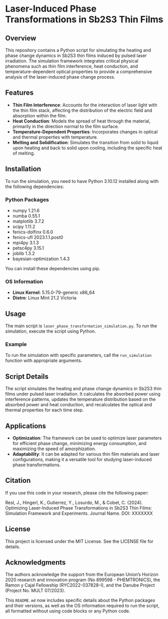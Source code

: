 # Laser-Induced Phase Transformations in Sb2S3 Thin Films

## Overview
This repository contains a Python script for simulating the heating and phase change dynamics in Sb2S3 thin films induced by pulsed laser irradiation. The simulation framework integrates critical physical phenomena such as thin film interference, heat conduction, and temperature-dependent optical properties to provide a comprehensive analysis of the laser-induced phase change process.

## Features
- **Thin Film Interference**: Accounts for the interaction of laser light with the thin film stack, affecting the distribution of the electric field and absorption within the film.
- **Heat Conduction**: Models the spread of heat through the material, primarily in the direction normal to the film surface.
- **Temperature-Dependent Properties**: Incorporates changes in optical and thermal properties with temperature.
- **Melting and Solidification**: Simulates the transition from solid to liquid upon heating and back to solid upon cooling, including the specific heat of melting.

## Installation
To run the simulation, you need to have Python 3.10.12 installed along with the following dependencies:

### Python Packages
- numpy 1.21.6
- numba 0.55.1
- matplotlib 3.7.2
- scipy 1.11.2
- fenics-dolfinx 0.6.0
- fenics-ufl 2023.1.1.post0
- mpi4py 3.1.3
- petsc4py 3.15.1
- joblib 1.3.2
- bayesian-optimization 1.4.3

You can install these dependencies using pip.

### OS Information
- **Linux Kernel**: 5.15.0-79-generic x86_64
- **Distro**: Linux Mint 21.2 Victoria

## Usage
The main script is `laser_phase_transformation_simulation.py`. To run the simulation, execute the script using Python.

### Example
To run the simulation with specific parameters, call the `run_simulation` function with appropriate arguments. 

## Script Details
The script simulates the heating and phase change dynamics in Sb2S3 thin films under pulsed laser irradiation. It calculates the absorbed power using interference patterns, updates the temperature distribution based on the absorbed power and heat conduction, and recalculates the optical and thermal properties for each time step.

## Applications
- **Optimization**: The framework can be used to optimize laser parameters for efficient phase change, minimizing energy consumption, and maximizing the speed of amorphization.
- **Adaptability**: It can be adapted for various thin film materials and laser configurations, making it a versatile tool for studying laser-induced phase transformations.

## Citation
If you use this code in your research, please cite the following paper:

Resl, J., Hingerl, K., Gutierrez, Y., Losurdo, M., & Cobet, C. (2024). Optimizing Laser-Induced Phase Transformations in Sb2S3 Thin Films: Simulation Framework and Experiments. Journal Name. DOI: XXXXXXX

## License
This project is licensed under the MIT License. See the LICENSE file for details.

## Acknowledgments
The authors acknowledge the support from the European Union’s Horizon 2020 research and innovation program (No 899598 - PHEMTRONICS), the Ramon y Cajal Fellowship (RYC2022-037828-I), and the Danube Project (Project No. MULT 07/2023).

This `README.md` now includes specific details about the Python packages and their versions, as well as the OS information required to run the script, all formatted without using code blocks or any Python code.
